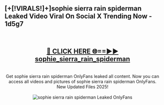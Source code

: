 <h2>[+[!VIRALS!]+]sophie sierra rain spiderman Leaked Video Viral On Social X Trending Now - 1d5g7</h2>
<br>
<div align="center">
<h2><a href="https://libra.edu.pl?sophie_sierra_rain_spiderman" rel="nofollow">🔴 CLICK HERE 🌐==►► sophie_sierra_rain_spiderman</a></h2>
<br>
Get sophie sierra rain spiderman OnlyFans leaked all content. Now you can access all videos and pictures of sophie sierra rain spiderman OnlyFans. New Updated Files 2025!
<br>
<br>
<a href="https://libra.edu.pl?sophie_sierra_rain_spiderman" rel="nofollow" data-target="animated-image.originalLink"><img src="https://i.ibb.co.com/WyWwxjT/player-gif2.gif" alt="sophie sierra rain spiderman Leaked OnlyFans" style="max-width: 100%; display: inline-block;" data-target="animated-image.originalImage"></a>
</div>
<br>